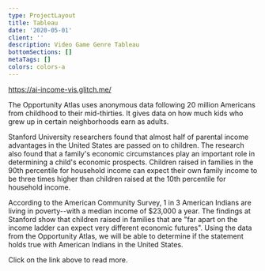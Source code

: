 ```yaml
---
type: ProjectLayout
title: Tableau
date: '2020-05-01'
client: ''
description: Video Game Genre Tableau
bottomSections: []
metaTags: []
colors: colors-a
---
```

<https://ai-income-vis.glitch.me/>

The Opportunity Atlas uses anonymous data following 20 million Americans from childhood to their mid-thirties. It gives data on how much kids who grew up in certain neighborhoods earn as adults.

Stanford University researchers found that almost half of parental income advantages in the United States are passed on to children. The research also found that a family's economic circumstances play an important role in determining a child's economic prospects. Children raised in families in the 90th percentile for household income can expect their own family income to be three times higher than children raised at the 10th percentile for household income.

According to the American Community Survey, 1 in 3 American Indians are living in poverty--with a median income of $23,000 a year. The findings at Stanford show that children raised in families that are "far apart on the income ladder can expect very different economic futures". Using the data from the Opportunity Atlas, we will be able to determine if the statement holds true with American Indians in the United States.

Click on the link above to read more.
